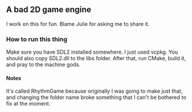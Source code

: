 ## A bad 2D game engine
I work on this for fun. Blame Julie for asking me to share it.

### How to run this thing
Make sure you have SDL2 installed somewhere. I just used vcpkg. You should also copy SDL2.dll to the libs folder. After that, run CMake, build it, and pray to the machine gods.

#### Notes
It's called RhythmGame because originally I was going to make just that, and changing the folder name broke something that I can't be bothered to fix at the moment.